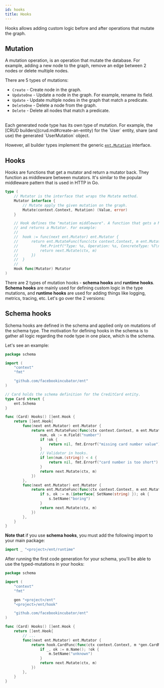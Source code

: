 ```yaml
---
id: hooks
title: Hooks
---
```


Hooks allows adding custom logic before and after operations that mutate the graph.

## Mutation

A mutation operation, is an operation that mutate the database. For example, adding
a new node to the graph, remove an edge between 2 nodes or delete multiple nodes. 

There are 5 types of mutations:
- `Create` - Create node in the graph.
- `UpdateOne` - Update a node in the graph. For example, rename its field.
- `Update` - Update multiple nodes in the graph that match a predicate.
- `DeleteOne` - Delete a node from the graph.
- `Delete` - Delete all nodes that match a predicate.

<br>
Each generated node type has its own type of mutation. For example, the [CRUD builders](crud.md#create-an-entity)
for the `User` entity, share (and use) the generated `UserMutation` object.

However, all builder types implement the generic [`ent.Mutation`](https://pkg.go.dev/github.com/facebookincubator/ent?tab=doc#Mutation) interface.
 
## Hooks

Hooks are functions that get a mutator and return a mutator back. They function as middleware
between mutators. It's similar to the popular middleware pattern that is used in HTTP in Go.

```go
type (
	// Mutator is the interface that wraps the Mutate method.
	Mutator interface {
		// Mutate apply the given mutation on the graph.
		Mutate(context.Context, Mutation) (Value, error)
	}

	// Hook defines the "mutation middleware". A function that gets a Mutator
	// and returns a Mutator. For example:
	//
	//	hook := func(next ent.Mutator) ent.Mutator {
	//		return ent.MutateFunc(func(ctx context.Context, m ent.Mutation) (ent.Value, error) {
	//			fmt.Printf("Type: %s, Operation: %s, ConcreteType: %T\n", m.Type(), m.Op(), m)
	//			return next.Mutate(ctx, m)
	//		})
	//	}
	//
	Hook func(Mutator) Mutator
)
```

There are 2 types of mutation hooks - **schema hooks** and **runtime hooks**.
**Schema hooks** are mainly used for defining custom logic in the type mutations,
and **runtime hooks** are used for adding things like logging, metrics, tracing, etc.
Let's go over the 2 versions:

## Schema hooks

Schema hooks are defined in the schema and applied only on mutations of the schema type.
The motivation for defining hooks in the schema is to gather all logic regarding the node
type in one place, which is the schema. 

Let's see an example:

```go
package schema

import (
	"context"
	"fmt"

	"github.com/facebookincubator/ent"
)

// Card holds the schema definition for the CreditCard entity.
type Card struct {
	ent.Schema
}

func (Card) Hooks() []ent.Hook {
	return []ent.Hook{
		func(next ent.Mutator) ent.Mutator {
			return ent.MutateFunc(func(ctx context.Context, m ent.Mutation) (ent.Value, error) {
				num, ok := m.Field("number")
				if !ok {
					return nil, fmt.Errorf("missing card number value")
				}
				// Validator in hooks.
				if len(num.(string)) < 4 {
					return nil, fmt.Errorf("card number is too short")
				}
				return next.Mutate(ctx, m)
			})
		},
		func(next ent.Mutator) ent.Mutator {
			return ent.MutateFunc(func(ctx context.Context, m ent.Mutation) (ent.Value, error) {
				if s, ok := m.(interface{ SetName(string) }); ok {
					s.SetName("boring")
				}
				return next.Mutate(ctx, m)
			})
		},
	}
}
```

**Note that** if you use **schema hooks**, you must add the following import to your
main package:

```go
import _ "<project>/ent/runtime"
```

After running the first code generation for your schema, you'll be able to use the
typed-mutations in your hooks:

```go
package schema

import (
	"context"
	"fmt"

	gen "<project>/ent"
	"<project>/ent/hook"

	"github.com/facebookincubator/ent"
)

func (Card) Hooks() []ent.Hook {
	return []ent.Hook{
        // ...
		func(next ent.Mutator) ent.Mutator {
			return hook.CardFunc(func(ctx context.Context, m *gen.CardMutation) (ent.Value, error) {
				if _, ok := m.Name(); !ok {
					m.SetName("unknown")
				}
				return next.Mutate(ctx, m)
			})
		},
	}
}
```

